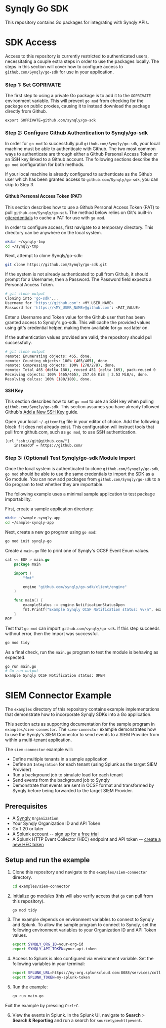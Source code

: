 # Synqly Go SDK

This repository contains Go packages for integrating with Synqly APIs.

# SDK Access

Access to this repository is currently restricted to authenticated users, necessitating a couple extra steps in order to use the packages locally. The steps in this section will cover how to configure access to `github.com/Synqly/go-sdk` for use in your application.

### Step 1: Set GOPRIVATE

The first step to using a private Go package is to add it to the `GOPRIVATE` environment variable. This will prevent `go mod` from checking for the package on  public proxies, causing it to instead download the package directly from Github.

```
export GOPRIVATE=github.com/synqly/go-sdk
```

### Step 2: Configure Github Authentication to Synqly/go-sdk

In order for `go mod` to successfully pull `github.com/Synqly/go-sdk`, your local machine must be able to authenticate with Github. The two most common ways to authenticate are through either a Github Personal Access Token or an SSH key linked to a Github account. The following sections describe the `go mod` configuration for both methods.

If your local machine is already configured to authenticate as the Github user which has been granted access to `github.com/Synqly/go-sdk`, you can skip to Step 3.


#### Github Personal Access Token (PAT)

This section describes how to use a Github Personal Access Token (PAT) to pull `github.com/Synqly/go-sdk`. The method below relies on Git's built-in [gitcredentials](https://git-scm.com/docs/gitcredentials) to cache a PAT for use with `go mod`.

In order to configure access, first navigate to a temporary directory. This directory can be anywhere on the local system.

```bash
mkdir ~/synqly-tmp
cd ~/synqly-tmp
```

Next, attempt to clone Synqly/go-sdk:

```bash
git clone https://github.com/Synqly/go-sdk.git
```

If the system is not already authenticated to pull from Github, it should prompt for a Username, then a Password. The Password field expects a Personal Access Token.

```bash
# git clone output
Cloning into 'go-sdk'...
Username for 'https://github.com': <MY_USER_NAME>
Password for 'https://<MY_USER_NAME>@github.com': <PAT_VALUE>
```

Enter a Username and Token value for the Github user that has been granted access to Synqly's go-sdk. This will cache the provided values using git's credential helper, making them available for `go mod` later on.

If the authentication values provided are valid, the repository should pull successfully.

```bash
# git clone output
remote: Enumerating objects: 465, done.
remote: Counting objects: 100% (465/465), done.
remote: Compressing objects: 100% (278/278), done.
remote: Total 465 (delta 180), reused 451 (delta 169), pack-reused 0
Receiving objects: 100% (465/465), 257.65 KiB | 3.53 MiB/s, done.
Resolving deltas: 100% (180/180), done.
```

#### SSH Key

This section describes how to set `go mod` to use an SSH key when pulling `github.com/Synqly/go-sdk`. This section assumes you have already followed Github's [Add a New SSH Key](https://docs.github.com/en/authentication/connecting-to-github-with-ssh/adding-a-new-ssh-key-to-your-github-account) guide. 

Open your local `~/.gitconfig` file in your editor of choice. Add the following block if it does not already exist. This configuration will instruct tools that pull from github.com, such as `go mod`, to use SSH authentication. 

```
[url "ssh://git@github.com/"]
	insteadOf = https://github.com/
```

### Step 3: (Optional) Test Synqly/go-sdk Module Import

Once the local system is authenticated to clone `github.com/Synyqly/go-sdk`, `go mod` should be able to use the same credentials to import the SDK as a Go module. You can now add packages from `github.com/Synqly/go-sdk` to a Go program to test whether they are importable. 

The following example uses a minimal sample application to test package importability.

First, create a sample application directory:

```bash
mkdir ~/sample-synqly-app
cd ~/sample-synqly-app
```

Next, create a new go program using `go mod`:

```bash
go mod init synqly-go
```

Create a `main.go` file to print one of Synqly's OCSF Event Enum values.

```go
cat << EOF > main.go
    package main

    import (
        "fmt"

        engine "github.com/synqly/go-sdk/client/engine"
    )

    func main() {
        exampleStatus := engine.NotificationStatusOpen
        fmt.Printf("Example Synqly OCSF Notification status: %v\n", exampleStatus)
    }
EOF
```

Test that `go mod` can import `github.com/synqly/go-sdk`. If this step succeeds without error, then the import was successful.

```bash
go mod tidy
```

As a final check, run the `main.go` program to test the module is behaving as expected.

```bash
go run main.go
# Go run output
Example Synqly OCSF Notification status: OPEN
```

# SIEM Connector Example

The `examples` directory of this repository contains example implementations that demonstrate how to incorporate Synqly SDKs into a Go application.

This section acts as supporting documentation for the sample program in `examples/siem-connector`. The `siem-connector` example demonstrates how to use the Synqly's SIEM Connector to send events to a SIEM Provider from within a multi-tenant application. 

The `siem-connector` example will:

- Define multiple tenants in a sample application
- Define an `Integration` for each tenant (using Splunk as the target SIEM Provider)
- Run a background job to simulate load for each tenant
- Send events from the background job to Synqly
- Demonstrate that events are sent in OCSF format and transformed by Synqly before
  being forwarded to the target SIEM Provider.

## Prerequisites

- A [Synqly](https://synqly.com) `Organization`
- Your Synqly Organization ID and API Token
- Go 1.20 or later
- A Splunk account -- [sign up for a free trial](https://www.splunk.com/en_us/download.html)
- A Splunk HTTP Event Collector (HEC) endpoint and API token -- [create a new HEC token](https://docs.splunk.com/Documentation/Splunk/8.1.3/Data/UsetheHTTPEventCollector#Create_an_Event_Collector_token)

## Setup and run the example

1. Clone this repository and navigate to the `examples/siem-connector` directory.
    ```bash
    cd examples/siem-connector
    ```
2. Initialize go modules (this will also verify access that `go` can pull from
   this repository). 
   ```bash
   go mod tidy
   ```
3. The example depends on environment variables to connect to Synqly and Splunk. To allow the sample program to connect to Synqly, set the following environment variables to your Organization ID and API Token values.

    ```bash
    export SYNQLY_ORG_ID=your-org-id
    export SYNQLY_API_TOKEN=your-api-token
    ```

4. Access to Splunk is also configured via environment variable. Set the following variables in your terminal:

    ```bash
    export SPLUNK_URL=https://my-org.splunkcloud.com:8088/services/collector/event
    export SPLUNK_TOKEN=my-splunk-token
    ```

5. Run the example:

    ```bash
    go run main.go
    ```

Exit the example by pressing `Ctrl+C`.

6. View the events in Splunk. In the Splunk UI, navigate to **Search** > **Search & Reporting** and run a search for `sourcetype=httpevent`.
